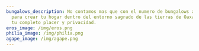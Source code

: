 ```yaml
---
bungalows_description: No contamos mas que con el numero de bungalows adecuados
  para crear tu hogar dentro del entorno sagrado de las tierras de Oaxaca, para
  tu completo placer y privacidad.
eros_image: /img/eros.png
philia_image: /img/philia.png
agape_image: /img/agape.png
---
```


